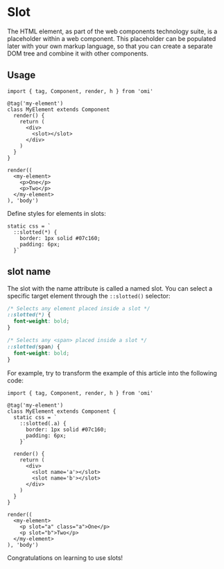 # Slot

The HTML <slot> element, as part of the web components technology suite, is a placeholder within a web component. This placeholder can be populated later with your own markup language, so that you can create a separate DOM tree and combine it with other components.

## Usage 

```tsx
import { tag, Component, render, h } from 'omi'

@tag('my-element')
class MyElement extends Component 
  render() {
    return (
      <div>
        <slot></slot>
      </div>
    )
  }
}

render((
  <my-element>
    <p>One</p>
    <p>Two</p>
  </my-element>
), 'body')
```

Define styles for elements in slots:

```tsx
static css = `
  ::slotted(*) {
    border: 1px solid #07c160;
    padding: 6px;
  }`

```


## slot name 

The slot with the name attribute is called a named slot. You can select a specific target element through the `::slotted()` selector:

```css
/* Selects any element placed inside a slot */
::slotted(*) {
  font-weight: bold;
}

/* Selects any <span> placed inside a slot */
::slotted(span) {
  font-weight: bold;
}
```

For example, try to transform the example of this article into the following code:

```tsx
import { tag, Component, render, h } from 'omi'

@tag('my-element')
class MyElement extends Component {
  static css = `
    ::slotted(.a) {
      border: 1px solid #07c160;
      padding: 6px;
    }`

  render() {
    return (
      <div>
        <slot name='a'></slot>
        <slot name='b'></slot>
      </div>
    )
  }
}

render((
  <my-element>
    <p slot="a" class="a">One</p>
    <p slot="b">Two</p>
  </my-element>
), 'body')
```

Congratulations on learning to use slots!
